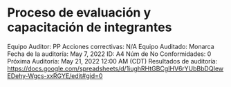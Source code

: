 # Proceso de evaluación y capacitación de integrantes

Equipo Auditor: PP
Acciones correctivas: N/A
Equipo Auditado: Monarca
Fecha de la auditoría: May 7, 2022
ID: A4
Núm de No Conformidades: 0
Próxima Auditoría: May 21, 2022 12:00 AM (CDT)
Resultados de auditoría: https://docs.google.com/spreadsheets/d/1iughRHtGBCgIHV6rYUbBbDQIewEDehy-Wgcs-xxRGYE/edit#gid=0